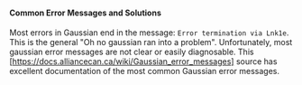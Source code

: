 
#### Common Error Messages and Solutions
Most errors in Gaussian end in the message: ```Error termination via Lnk1e```. This is the general "Oh no gaussian ran into a problem". Unfortunately, most gaussian error messages are not clear or easily diagnosable. This [https://docs.alliancecan.ca/wiki/Gaussian_error_messages] source has excellent documentation of the most common Gaussian error messages.
